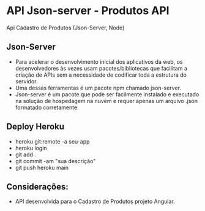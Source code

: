 # API Json-server - Produtos API

Api Cadastro de Produtos (Json-Server, Node)

## Json-Server
- Para acelerar o desenvolvimento inicial dos aplicativos da web, os desenvolvedores às vezes usam pacotes/bibliotecas que facilitam a criação de APIs sem a necessidade de codificar toda a estrutura do servidor.
- Uma dessas ferramentas é um pacote npm chamado json-server.
- Json-server é um pacote que pode ser facilmente instalado e executado na solução de hospedagem na nuvem e requer apenas um arquivo .json formatado corretamente.

## Deploy Heroku
- heroku git:remote -a seu-app
- heroku login
- git add .
- git commit -am "sua descrição"
- git push heroku main

## Considerações:
- API desenvolvida para o Cadastro de Produtos projeto Angular.

